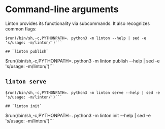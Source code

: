 # Command-line arguments

Linton provides its functionality via subcommands. It also recognizes common flags:

```
$run(/bin/sh,-c,PYTHONPATH=. python3 -m linton --help | sed -e 's/usage: -m/linton/')```

## `linton publish`

```
$run(/bin/sh,-c,PYTHONPATH=. python3 -m linton publish --help | sed -e 's/usage: -m/linton/')```

## `linton serve`

```
$run(/bin/sh,-c,PYTHONPATH=. python3 -m linton serve --help | sed -e 's/usage: -m/linton/')```

## `linton init`

```
$run(/bin/sh,-c,PYTHONPATH=. python3 -m linton init --help | sed -e 's/usage: -m/linton/')```
